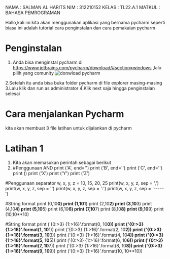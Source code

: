 NAMA   : SALMAN AL HARITS
NIM    : 312210152
KELAS  : TI.22.A.1
MATKUL : BAHASA PEMROGRAMAN

Hallo,kali ini kita akan menggunakan aplikasi yang bernama pycharm
seperti biasa ini adalah tutorial cara penginstalan dan cara pemakaian pycharm

# Penginstalan
1. Anda bisa menginstal pycharm  di https://www.jetbrains.com/pycharm/download/#section=windows ,lalu pilih yang comunity
  ![donwload pycharm](https://user-images.githubusercontent.com/115677440/199348035-9a98cc4a-51e5-412f-9062-dde6764e2ab2.png)
  
2.Setelah itu anda bisa buka folder pycharm di file explorer masing-masing
3.Lalu klik dan run as administrator
4.Klik next saja hingga penginstalan selesai

# Cara menjalankan Pycharm
kita akan membuat 3 file latihan untuk dijalankan di pycharm

# Latihan 1
1. Kita akan memasukan perintah sebagai berikut
2. #Penggunaan AND
print ('A', end='')
print ('B', end='')
print ('C', end='')
print ()
print ('X')
print ('Y')
print ('Z')

#Penggunaan separator
w, x, y, z = 10, 15, 20, 25
print(w, x, y, z, sep = ',')
print(w, x, y, z, sep = '')
print(w, x, y, z, sep = ':')
print(w, x, y, z, sep = '-----')

#String format
print (0,10**0)
print (1,10**1)
print (2,10**2)
print (3,10**3)
print (4,10**4)
print (5,10**5)
print (6,10**6)
print (7,10**7)
print (8,10**8)
print (9,10**9)
print (10,10**10)

#String format
print ('{0:>3} {1:>16}'.format(0, 10**0))
print ('{0:>3} {1:>16}'.format(1, 10**1))
print ('{0:>3} {1:>16}'.format(2, 10**2))
print ('{0:>3} {1:>16}'.format(3, 10**3))
print ('{0:>3} {1:>16}'.format(4, 10**4))
print ('{0:>3} {1:>16}'.format(5, 10**5))
print ('{0:>3} {1:>16}'.format(6, 10**6))
print ('{0:>3} {1:>16}'.format(7, 10**7))
print ('{0:>3} {1:>16}'.format(8, 10**8))
print ('{0:>3} {1:>16}'.format(9, 10**9))
print ('{0:>3} {1:>16}'.format(10, 10**10))
